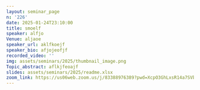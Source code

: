 ```yaml
---
layout: seminar_page
n: '226'
date: 2025-01-24T23:10:00
title: smoelf
speaker: alfjo
Venue: aljaoe
speaker_url: aklfkoejf
speaker_bio: afjojeofjf
recorded_video: ''
img: assets/seminars/2025/thumbnail_image.png
Topic_abstract: aflkjfeoajf
slides: assets/seminars/2025/readme.xlsx
zoom_link: https://us06web.zoom.us/j/83388976389?pwd=XcpO3GhLxsR14a7SVbPx33HQQa1jbt.1
---
```


